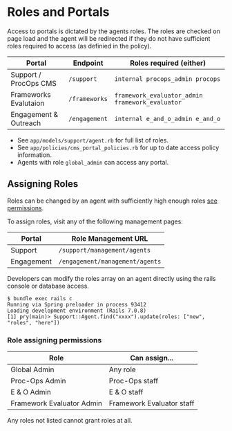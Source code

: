 # Roles and Portals

Access to portals is dictated by the agents roles. The roles are checked on page load and the agent will be redirected if they do not have sufficient roles required to access (as definied in the policy).

|Portal|Endpoint|Roles required (either)|
|-|-|-|
|Support / ProcOps CMS|`/support`|`internal procops_admin procops`|
|Frameworks Evalutaion|`/frameworks`|`framework_evaluator_admin framework_evaluator`|
|Engagement & Outreach|`/engagement`|`internal e_and_o_admin e_and_o`|

- See `app/models/support/agent.rb` for full list of roles.
- See `app/policies/cms_portal_policies.rb` for up to date access policy information.
- Agents with role `global_admin` can access any portal.

## Assigning Roles

Roles can be changed by an agent with sufficiently high enough roles [see permissions](#role-assigning-permissions).

To assign roles, visit any of the following management pages:

|Portal|Role Management URL|
|-|-|
|Support|`/support/management/agents`|
|Engagement|`/engagement/management/agents`|

Developers can modify the roles array on an agent directly using the rails console or database access.

```
$ bundle exec rails c
Running via Spring preloader in process 93412
Loading development environment (Rails 7.0.8)
[1] pry(main)> Support::Agent.find("xxxx").update(roles: ["new", "roles", "here"])
```

### Role assigning permissions

|Role|Can assign...|
|-|-|
|Global Admin|Any role|
|Proc-Ops Admin|Proc-Ops staff|
|E & O Admin|E & O staff|
|Framework Evaluator Admin|Framework Evaluator staff|

Any roles not listed cannot grant roles at all.
